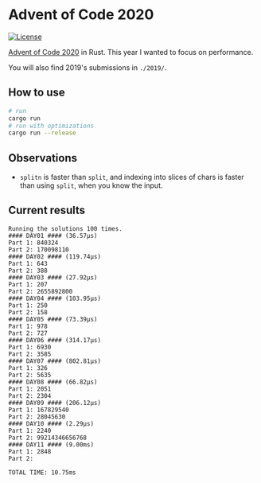 # Advent of Code 2020

[![License](https://img.shields.io/badge/License-BSD%202--Clause-orange.svg)](https://opensource.org/licenses/BSD-2-Clause)

[Advent of Code 2020](https://adventofcode.com/2020) in Rust.
This year I wanted to focus on performance.

You will also find 2019's submissions in `./2019/`.

## How to use

```bash
# run
cargo run
# run with optimizations
cargo run --release
```

## Observations

* `splitn` is faster than `split`, and indexing into slices of chars is faster than using `split`, when you know the input.

## Current results

```
Running the solutions 100 times.
#### DAY01 #### (36.57µs)
Part 1: 840324
Part 2: 170098110
#### DAY02 #### (119.74µs)
Part 1: 643
Part 2: 388
#### DAY03 #### (27.92µs)
Part 1: 207
Part 2: 2655892800
#### DAY04 #### (103.95µs)
Part 1: 250
Part 2: 158
#### DAY05 #### (73.39µs)
Part 1: 978
Part 2: 727
#### DAY06 #### (314.17µs)
Part 1: 6930
Part 2: 3585
#### DAY07 #### (802.81µs)
Part 1: 326
Part 2: 5635
#### DAY08 #### (66.82µs)
Part 1: 2051
Part 2: 2304
#### DAY09 #### (206.12µs)
Part 1: 167829540
Part 2: 28045630
#### DAY10 #### (2.29µs)
Part 1: 2240
Part 2: 99214346656768
#### DAY11 #### (9.00ms)
Part 1: 2848
Part 2:

TOTAL TIME: 10.75ms
```
